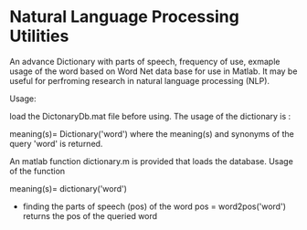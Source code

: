Natural Language Processing Utilities
==========

An advance Dictionary with parts of speech, frequency of use, exmaple usage of the word based on Word Net data base for use in Matlab. It may be useful for perfroming research in natural language processing (NLP).


Usage:

load the DictonaryDb.mat file before using. The usage of the dictionary is :

meaning(s)= Dictionary('word') 
where the meaning(s) and synonyms of the query 'word'  is returned.


An matlab function dictionary.m is provided that loads the database. Usage of the function

meaning(s)= dictionary('word')

* finding the parts of speech (pos) of the word
 pos = word2pos('word')
 returns the pos of the queried word
